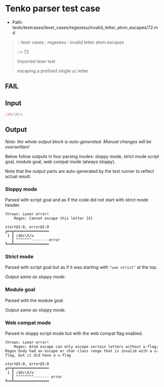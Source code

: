 # Tenko parser test case

- Path: tests/testcases/lexer_cases/regexesu/invalid_letter_atom_escapes/72.md

> :: lexer cases : regexesu : invalid letter atom escapes
>
> ::> 72
>
> Imported lexer test
>
> escaping a prefixed single uc letter

## FAIL

## Input

`````js
/abc\X/u
`````

## Output

_Note: the whole output block is auto-generated. Manual changes will be overwritten!_

Below follow outputs in four parsing modes: sloppy mode, strict mode script goal, module goal, web compat mode (always sloppy).

Note that the output parts are auto-generated by the test runner to reflect actual result.

### Sloppy mode

Parsed with script goal and as if the code did not start with strict mode header.

`````
throws: Lexer error!
    Regex: Cannot escape this letter [X]

start@1:0, error@1:0
╔══╦════════════════
 1 ║ /abc\X/u
   ║ ^^^^^^^------- error
╚══╩════════════════

`````

### Strict mode

Parsed with script goal but as if it was starting with `"use strict"` at the top.

_Output same as sloppy mode._

### Module goal

Parsed with the module goal.

_Output same as sloppy mode._

### Web compat mode

Parsed in sloppy script mode but with the web compat flag enabled.

`````
throws: Lexer error!
    Regex: Atom escape can only escape certain letters without u-flag; Regex body had an escape or char class range that is invalid with a u-flag, but it did have a u-flag

start@1:0, error@1:0
╔══╦════════════════
 1 ║ /abc\X/u
   ║ ^^^^^^^^------- error
╚══╩════════════════

`````

